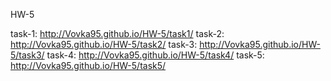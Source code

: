HW-5

task-1: http://Vovka95.github.io/HW-5/task1/
task-2: http://Vovka95.github.io/HW-5/task2/
task-3: http://Vovka95.github.io/HW-5/task3/
task-4: http://Vovka95.github.io/HW-5/task4/
task-5: http://Vovka95.github.io/HW-5/task5/

